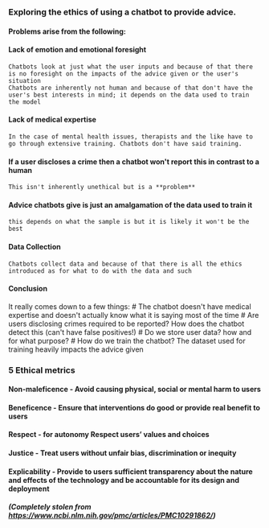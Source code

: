 ### Exploring the ethics of using a chatbot to provide advice.
#### Problems arise from the following:
  #### Lack of emotion and emotional foresight
    Chatbots look at just what the user inputs and because of that there is no foresight on the impacts of the advice given or the user's situation
    Chatbots are inherently not human and because of that don't have the user's best interests in mind; it depends on the data used to train the model
  #### Lack of medical expertise
    In the case of mental health issues, therapists and the like have to go through extensive training. Chatbots don't have said training.
  #### If a user discloses a crime then a chatbot won't report this in contrast to a human
    This isn't inherently unethical but is a **problem**
  #### Advice chatbots give is just an amalgamation of the data used to train it
    this depends on what the sample is but it is likely it won't be the best
  #### Data Collection
    Chatbots collect data and because of that there is all the ethics introduced as for what to do with the data and such
  #### Conclusion
  It really comes down to a few things:
    # The chatbot doesn't have medical expertise and doesn't actually know what it is saying most of the time
    # Are users disclosing crimes required to be reported? How does the chatbot detect this (can't have false positives!)
    # Do we store user data? how and for what purpose?
    # How do we train the chatbot? The dataset used for training heavily impacts the advice given

### 5 Ethical metrics
#### Non-maleficence - Avoid causing physical, social or mental harm to users
#### Beneficence - Ensure that interventions do good or provide real benefit to users
#### Respect - for autonomy	Respect users’ values and choices
#### Justice - Treat users without unfair bias, discrimination or inequity
#### Explicability - Provide to users sufficient transparency about the nature and effects of the technology and be accountable for its design and deployment
#### *(Completely stolen from https://www.ncbi.nlm.nih.gov/pmc/articles/PMC10291862/)*
